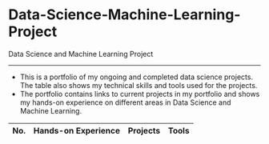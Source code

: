 # Data-Science-Machine-Learning-Project
Data Science and Machine Learning Project

---

- This is a portfolio of my ongoing and completed data science projects. The table also shows my technical skills and tools used for the projects.
- The portfolio contains links to current projects in my portfolio and shows my hands-on experience on different areas in Data Science and Machine Learning.

| No. |    Hands-on Experience |            Projects                 |       Tools       |
|---- |   -------------------- |   ------------------------------ |     -------------   |
